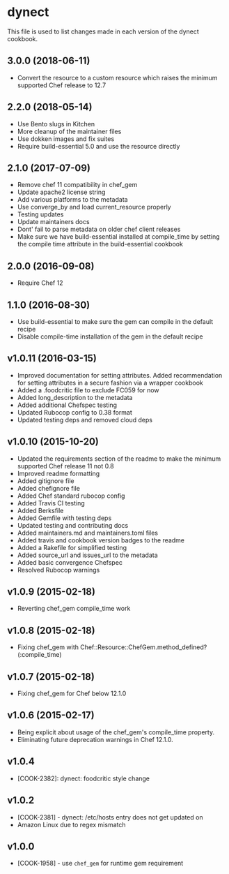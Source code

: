 # dynect

This file is used to list changes made in each version of the dynect cookbook.

## 3.0.0 (2018-06-11)

- Convert the resource to a custom resource which raises the minimum supported Chef release to 12.7

## 2.2.0 (2018-05-14)

- Use Bento slugs in Kitchen
- More cleanup of the maintainer files
- Use dokken images and fix suites
- Require build-essential 5.0 and use the resource directly

## 2.1.0 (2017-07-09)

- Remove chef 11 compatibility in chef_gem
- Update apache2 license string
- Add various platforms to the metadata
- Use converge_by and load current_resource properly
- Testing updates
- Update maintainers docs
- Dont' fail to parse metadata on older chef client releases
- Make sure we have build-essential installed at compile_time by setting the compile time attribute in the build-essential cookbook

## 2.0.0 (2016-09-08)

- Require Chef 12

## 1.1.0 (2016-08-30)

- Use build-essential to make sure the gem can compile in the default recipe
- Disable compile-time installation of the gem in the default recipe

## v1.0.11 (2016-03-15)

- Improved documentation for setting attributes. Added recommendation for setting attributes in a secure fashion via a wrapper cookbook
- Added a .foodcritic file to exclude FC059 for now
- Added long_description to the metadata
- Added additional Chefspec testing
- Updated Rubocop config to 0.38 format
- Updated testing deps and removed cloud deps

## v1.0.10 (2015-10-20)

- Updated the requirements section of the readme to make the minimum supported Chef release 11 not 0.8
- Improved readme formatting
- Added gitignore file
- Added chefignore file
- Added Chef standard rubocop config
- Added Travis CI testing
- Added Berksfile
- Added Gemfile with testing deps
- Updated testing and contributing docs
- Added maintainers.md and maintainers.toml files
- Added travis and cookbook version badges to the readme
- Added a Rakefile for simplified testing
- Added source_url and issues_url to the metadata
- Added basic convergence Chefspec
- Resolved Rubocop warnings

## v1.0.9 (2015-02-18)

- Reverting chef_gem compile_time work

## v1.0.8 (2015-02-18)

- Fixing chef_gem with Chef::Resource::ChefGem.method_defined?(:compile_time)

## v1.0.7 (2015-02-18)

- Fixing chef_gem for Chef below 12.1.0

## v1.0.6 (2015-02-17)

- Being explicit about usage of the chef_gem's compile_time property.
- Eliminating future deprecation warnings in Chef 12.1.0.

## v1.0.4

- [COOK-2382]: dynect: foodcritic style change

## v1.0.2

- [COOK-2381] - dynect: /etc/hosts entry does not get updated on
- Amazon Linux due to regex mismatch

## v1.0.0

- [COOK-1958] - use `chef_gem` for runtime gem requirement
